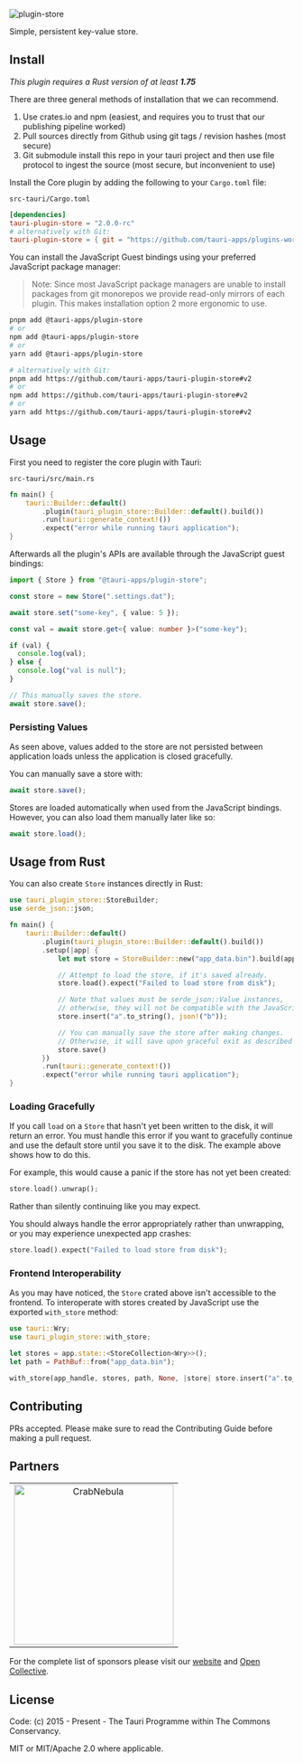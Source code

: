 ![plugin-store](https://github.com/tauri-apps/plugins-workspace/raw/v2/plugins/store/banner.png)

Simple, persistent key-value store.

## Install

_This plugin requires a Rust version of at least **1.75**_

There are three general methods of installation that we can recommend.

1. Use crates.io and npm (easiest, and requires you to trust that our publishing pipeline worked)
2. Pull sources directly from Github using git tags / revision hashes (most secure)
3. Git submodule install this repo in your tauri project and then use file protocol to ingest the source (most secure, but inconvenient to use)

Install the Core plugin by adding the following to your `Cargo.toml` file:

`src-tauri/Cargo.toml`

```toml
[dependencies]
tauri-plugin-store = "2.0.0-rc"
# alternatively with Git:
tauri-plugin-store = { git = "https://github.com/tauri-apps/plugins-workspace", branch = "v2" }
```

You can install the JavaScript Guest bindings using your preferred JavaScript package manager:

> Note: Since most JavaScript package managers are unable to install packages from git monorepos we provide read-only mirrors of each plugin. This makes installation option 2 more ergonomic to use.

```sh
pnpm add @tauri-apps/plugin-store
# or
npm add @tauri-apps/plugin-store
# or
yarn add @tauri-apps/plugin-store

# alternatively with Git:
pnpm add https://github.com/tauri-apps/tauri-plugin-store#v2
# or
npm add https://github.com/tauri-apps/tauri-plugin-store#v2
# or
yarn add https://github.com/tauri-apps/tauri-plugin-store#v2
```

## Usage

First you need to register the core plugin with Tauri:

`src-tauri/src/main.rs`

```rust
fn main() {
    tauri::Builder::default()
        .plugin(tauri_plugin_store::Builder::default().build())
        .run(tauri::generate_context!())
        .expect("error while running tauri application");
}
```

Afterwards all the plugin's APIs are available through the JavaScript guest bindings:

```typescript
import { Store } from "@tauri-apps/plugin-store";

const store = new Store(".settings.dat");

await store.set("some-key", { value: 5 });

const val = await store.get<{ value: number }>("some-key");

if (val) {
  console.log(val);
} else {
  console.log("val is null");
}

// This manually saves the store.
await store.save();
```

### Persisting Values

As seen above, values added to the store are not persisted between application loads unless the application is closed gracefully.

You can manually save a store with:

```javascript
await store.save();
```

Stores are loaded automatically when used from the JavaScript bindings.  
However, you can also load them manually later like so:

```javascript
await store.load();
```

## Usage from Rust

You can also create `Store` instances directly in Rust:

```rust
use tauri_plugin_store::StoreBuilder;
use serde_json::json;

fn main() {
    tauri::Builder::default()
        .plugin(tauri_plugin_store::Builder::default().build())
        .setup(|app| {
            let mut store = StoreBuilder::new("app_data.bin").build(app.handle().clone());

            // Attempt to load the store, if it's saved already.
            store.load().expect("Failed to load store from disk");

            // Note that values must be serde_json::Value instances,
            // otherwise, they will not be compatible with the JavaScript bindings.
            store.insert("a".to_string(), json!("b"));

            // You can manually save the store after making changes.
            // Otherwise, it will save upon graceful exit as described above.
            store.save()
        })
        .run(tauri::generate_context!())
        .expect("error while running tauri application");
}
```

### Loading Gracefully

If you call `load` on a `Store` that hasn't yet been written to the disk, it will return an error. You must handle this error if you want to gracefully continue and use the default store until you save it to the disk. The example above shows how to do this.

For example, this would cause a panic if the store has not yet been created:

```rust
store.load().unwrap();
```

Rather than silently continuing like you may expect.

You should always handle the error appropriately rather than unwrapping, or you may experience unexpected app crashes:

```rust
store.load().expect("Failed to load store from disk");
```

### Frontend Interoperability

As you may have noticed, the `Store` crated above isn't accessible to the frontend. To interoperate with stores created by JavaScript use the exported `with_store` method:

```rust
use tauri::Wry;
use tauri_plugin_store::with_store;

let stores = app.state::<StoreCollection<Wry>>();
let path = PathBuf::from("app_data.bin");

with_store(app_handle, stores, path, None, |store| store.insert("a".to_string(), json!("b")))
```

## Contributing

PRs accepted. Please make sure to read the Contributing Guide before making a pull request.

## Partners

<table>
  <tbody>
    <tr>
      <td align="center" valign="middle">
        <a href="https://crabnebula.dev" target="_blank">
          <img src="https://github.com/tauri-apps/plugins-workspace/raw/v2/.github/sponsors/crabnebula.svg" alt="CrabNebula" width="283">
        </a>
      </td>
    </tr>
  </tbody>
</table>

For the complete list of sponsors please visit our [website](https://tauri.app#sponsors) and [Open Collective](https://opencollective.com/tauri).

## License

Code: (c) 2015 - Present - The Tauri Programme within The Commons Conservancy.

MIT or MIT/Apache 2.0 where applicable.
